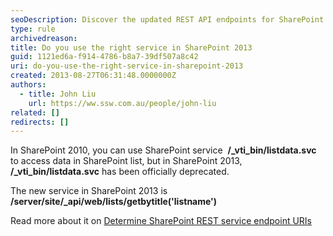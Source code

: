 ```yaml
---
seoDescription: Discover the updated REST API endpoints for SharePoint 2013 and learn how to access list data with the new service.
type: rule
archivedreason:
title: Do you use the right service in SharePoint 2013
guid: 1121ed6a-f914-4786-b8a7-39df507a8c42
uri: do-you-use-the-right-service-in-sharepoint-2013
created: 2013-08-27T06:31:48.0000000Z
authors:
  - title: John Liu
    url: https://ww.ssw.com.au/people/john-liu
related: []
redirects: []
---
```


In SharePoint 2010, you can use SharePoint service  **/\_vti_bin/listdata.svc** to access data in SharePoint list, but in SharePoint 2013,  **/\_vti_bin/listdata.svc** has been officially deprecated.

<!--endintro-->

The new service in SharePoint 2013 is  **/server/site/\_api/web/lists/getbytitle('listname')**

Read more about it on [Determine SharePoint REST service endpoint URIs](http://msdn.microsoft.com/en-us/library/office/dn292556.aspx)
